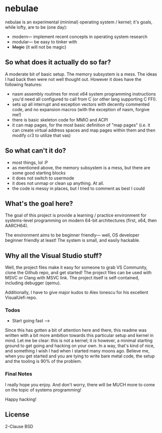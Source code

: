 # nebulae

nebulae is an experimental (minimal) operating system / kernel; it's goals, while lofty, are to be (one day):

  - modern&mdash; implement recent concepts in operating system research
  - modular&mdash; be easy to tinker with
  - ~~Magic~~ (it will not be magic)

## So what does it actually do so far?

A moderate bit of basic setup.  The memory subsystem is a mess.  The ideas I had back then were not well thought out.  However it does have the following features:

  - nasm assembly routines for most x64 system programming instructions you'd need all configured to call from C (or other lang supporting C FFI).
  - sets up all interrupt and exception vectors with decently commented code, and no expansion macros (with the exception of nasm, forgive me!)
  - there is basic skeleton code for MMIO and ACPI
  - it can map pages, for the most basic definition of "map pages" (i.e. it can create virtual address spaces and map pages within them and then modify cr3 to utilize that vas)
  
## So what can't it do?

  - most things, lol :P
  - as mentioned above, the memory subsystem is a mess, but there are some good starting blocks
  - it does not switch to usermode
  - it does not unmap or clean up anything.  At all.
  - the code is messy in places, but I tried to comment as best I could

## What's the goal here?

The goal of this project is provide a learning / practice environment for systems-level programming on modern 64-bit architectures (first, x64, then AARCH64).

The environment aims to be beginner friendly&mdash; well, OS developer beginner friendly at least! The system is small, and easily hackable.

## Why all the Visual Studio stuff?

Well, the project files make it easy for someone to grab VS Community, clone the Github repo, and get started!  The project files can be used with MSVC or Clang with MSVC link.  The project itself is self-contained, including debugger (qemu).

Additionally, I have to give major kudos to Alex Ionescu for his excellent VisualUefi repo. 
 
### Todos

 - Start going fast -->
 
Since this has gotten a bit of attention here and there, this readme was written with a bit more ambition towards this particular setup and kernel in mind.  Let me be clear: this is not a kernel;  it *is* however, a minimal starting ground to get going and hacking on your own.  In a way, that's kind of nice, and something I wish I had when I started many moons ago. Believe me, when you get started and you are tying to write bare metal code, the setup and the tooling is 90% of the problem.

### Final Notes

I really hope you enjoy.  And don't worry, there will be MUCH more to come on the topic of systems programming!
 
Happy hacking!

License
----

2-Clause BSD
